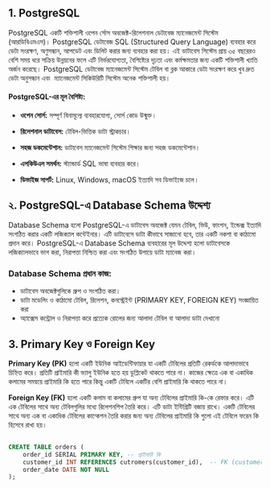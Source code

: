 ## 1. PostgreSQL

PostgreSQL একটি শক্তিশালী ওপেন র্সোস অবজেক্ট-রিলেশনাল ডেটাবেজ ম্যানেজমেন্ট সিস্টেম (আরডিবিএমএস)। PostgreSQL ডেটাবেজ SQL (Structured Query Language) ব্যবহার করে ডেটা সংরক্ষণ, অণুসন্ধান, আপডেট এবং ডিলিট করার জন্য ব্যবহার করা হয়। এই ডাটাবেস সিস্টেম প্রায় ৩৫ বছরেরও বেশি সময় ধরে সক্রিয় উন্নয়নের ফলে এটি নির্ভরযোগ্যতা, বৈশিষ্ট্যের দৃঢ়তা এবং কর্মক্ষমতার জন্য একটি শক্তিশালী খ্যাতি অর্জন করেছে। PostgreSQL ডেটাবেজ ম্যানেজমেন্ট সিস্টেম টেবিল বা ব্লক আকারে ডেটা ‍সংরক্ষণ করে খুব দ্রুত ডেটা অনুসন্ধান এবং ‍ ম্যানেজমেন্ট সিকিউরিটি সিস্টেম অনেক শক্তিশালী হয়।

#### PostgreSQL-এর মূল বৈশিষ্ট্য:

- **ওপেন সোর্স:** সম্পূর্ণ বিনামূল্যে ব্যবহারযোগ্য, সোর্স কোড উন্মুক্ত।

- **রিলেশনাল ডাটাবেস:** টেবিল-ভিত্তিক ডাটা স্ট্রাকচার।

- **সহজ ডকমেন্টেশান:** ডাটাবেস ম্যানেজমেন্ট সিস্টেম শিক্ষার জন্য সহজ ডকমেন্টেশান।

- **এসকিউএল সমর্থন:** স্ট্যান্ডার্ড SQL ভাষা ব্যবহার করে।

- **ডিভাইজ সাপর্ট:** Linux, Windows, macOS ইত্যাদি সব ডিভাইজে চলে।

## ২. PostgreSQL-এ Database Schema উদ্দেশ্য

Database Schema হলো PostgreSQL-এ ডাটাবেস অবজেক্ট যেমন টেবিল, ভিউ, ফাংশন, ইন্ডেক্স ইত্যাদি সংগঠিত করার একটি লজিক্যাল কন্টেইনার। এটি ডাটাবেসে ডাটা কীভাবে সাজানো হবে, তার একটি নকশা বা কাঠামো প্রদান করে। PostgreSQL-এ Database Schema ব্যবহারের মূল উদ্দেশ্য হলো ডাটাবেসকে লজিক্যালভাবে ভাগ করা, নিরাপত্তা নিশ্চিত করা এবং সংগঠিত উপায়ে ডাটা ম্যানেজ করা।

### Database Schema প্রধান কাজ:

- ডাটাবেস অবজেক্টগুলিকে গ্রুপ ও সংগঠিত করা।
- ডাটা মডেলিং ও কাঠামো টেবিল, রিলেশন, কনস্ট্রেইন্ট (PRIMARY KEY, FOREIGN KEY) সংজ্ঞায়িত করা
- অ্যাক্সেস কন্ট্রোল ও নিরাপত্তা করে প্রত্যেক রোলের জন্য আলাদা টেবিল বা আলাদা ডাটা দেখানো

## 3. Primary Key ও Foreign Key

**Primary Key (PK)** হলো একটি ইউনিক আইডেন্টিফায়ার যা একটি টেবিলের প্রতিটি রেকর্ডকে আলাদাভাবে চিহ্নিত করে। প্রতিটি প্রাইমারি কী ভ্যালু ইউনিক হতে হয় ডুপ্লিকেট থাকতে পারে না। কাজের ক্ষেত্রে এক বা একাধিক কলামের সমন্বয়ে প্রাইমারি কি হতে পারে কিন্তু একটি টেবিলে একটির বেশি প্রাইমারি কি থাকতে পারে না।

**Foreign Key (FK)** হলো একটি কলাম বা কলামের গ্রুপ যা অন্য টেবিলের প্রাইমারি কি-কে রেফার করে। এটি এক টেবিলের সাথে অন্য টেবিলগুলির মধ্যে রিলেশনশিপ তৈরি করে। এটি ডাটা ইন্টিগ্রিটি বজায় রাখে। একটি টেবিলের সাথে অন্য এক বা একাধিক টেবিলের কান্কেশন তৈরি করার জন্য অন্য টেবিলের প্রাইমারি কি গুলো এই টেবিলে ফরেন কি হিসেবে রাখা হয়।

```SQL

CREATE TABLE orders (
    order_id SERIAL PRIMARY KEY, -- প্রাইমারি কি
    customer_id INT REFERENCES cutromers(customer_id),  -- FK (customers টেবিলের PK-কে রেফার করে)
    order_date DATE NOT NULL
);

```
